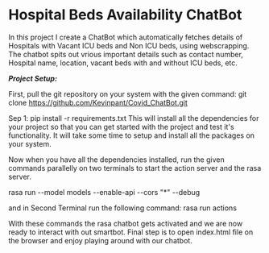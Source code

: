 
# Hospital Beds Availability ChatBot

In this project I create a ChatBot which automatically fetches details of Hospitals with Vacant ICU beds and Non ICU beds, using webscrapping.
The chatbot spits out vrious important details such as contact number, Hospital name, location, vacant beds with and without ICU beds, etc.


***Project Setup:***

First, pull the git repository on your system with the given command:
git clone https://github.com/Kevinpant/Covid_ChatBot.git

Sep 1:  pip install -r requirements.txt
This will install all the dependencies for your project so that you can get started with the project and test it's functionality. It will take some time to setup and install all the packages on your system.

Now when you have all the dependencies installed, run the given commands parallelly on two terminals to start the action server and the rasa server.

rasa run --model models --enable-api --cors "*" --debug

and in Second Terminal run the following command:
rasa run actions

With these commands the rasa chatbot gets activated and we are now ready to interact with out smartbot.
Final step is to open index.html file on the browser and enjoy playing around with our chatbot.


